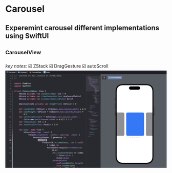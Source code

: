# Carousel
## Experemint carousel different implementations using SwiftUI<h2>
### CarouselView <h3> 
_key notes:_
☑️ ZStack
☑️ DragGesture
☑️ autoScroll
![CarouselView](assets/one.png)




  


